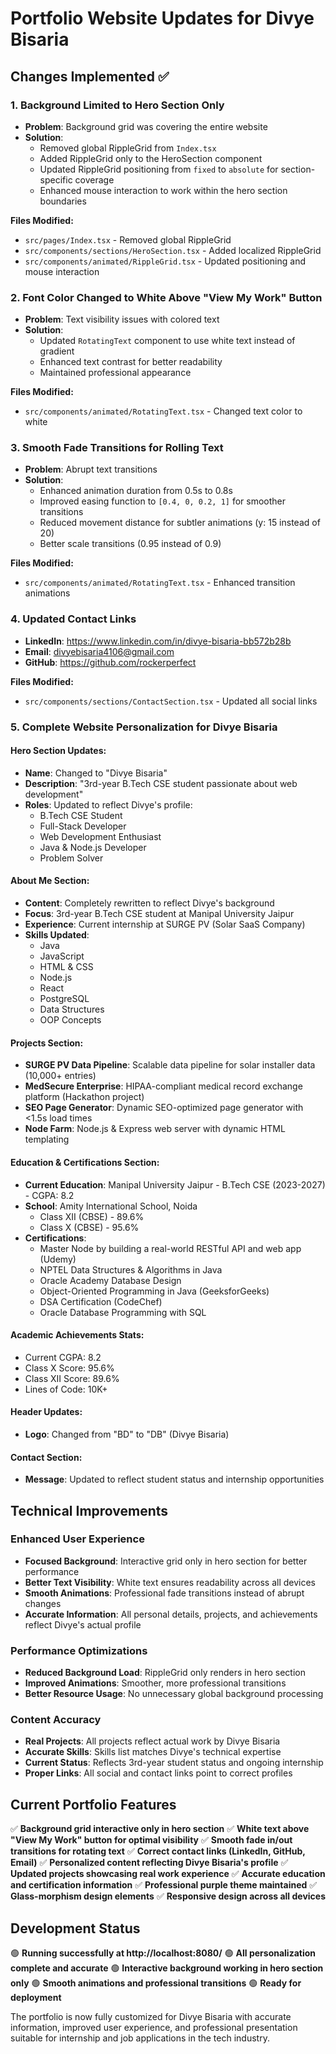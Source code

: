 # Portfolio Website Updates for Divye Bisaria

## Changes Implemented ✅

### 1. **Background Limited to Hero Section Only**
- **Problem**: Background grid was covering the entire website
- **Solution**: 
  - Removed global RippleGrid from `Index.tsx`
  - Added RippleGrid only to the HeroSection component
  - Updated RippleGrid positioning from `fixed` to `absolute` for section-specific coverage
  - Enhanced mouse interaction to work within the hero section boundaries

**Files Modified:**
- `src/pages/Index.tsx` - Removed global RippleGrid
- `src/components/sections/HeroSection.tsx` - Added localized RippleGrid
- `src/components/animated/RippleGrid.tsx` - Updated positioning and mouse interaction

### 2. **Font Color Changed to White Above "View My Work" Button**
- **Problem**: Text visibility issues with colored text
- **Solution**:
  - Updated `RotatingText` component to use white text instead of gradient
  - Enhanced text contrast for better readability
  - Maintained professional appearance

**Files Modified:**
- `src/components/animated/RotatingText.tsx` - Changed text color to white

### 3. **Smooth Fade Transitions for Rolling Text**
- **Problem**: Abrupt text transitions
- **Solution**:
  - Enhanced animation duration from 0.5s to 0.8s
  - Improved easing function to `[0.4, 0, 0.2, 1]` for smoother transitions
  - Reduced movement distance for subtler animations (y: 15 instead of 20)
  - Better scale transitions (0.95 instead of 0.9)

**Files Modified:**
- `src/components/animated/RotatingText.tsx` - Enhanced transition animations

### 4. **Updated Contact Links**
- **LinkedIn**: https://www.linkedin.com/in/divye-bisaria-bb572b28b
- **Email**: divyebisaria4106@gmail.com  
- **GitHub**: https://github.com/rockerperfect

**Files Modified:**
- `src/components/sections/ContactSection.tsx` - Updated all social links

### 5. **Complete Website Personalization for Divye Bisaria**

#### **Hero Section Updates:**
- **Name**: Changed to "Divye Bisaria"
- **Description**: "3rd-year B.Tech CSE student passionate about web development"
- **Roles**: Updated to reflect Divye's profile:
  - B.Tech CSE Student
  - Full-Stack Developer
  - Web Development Enthusiast
  - Java & Node.js Developer
  - Problem Solver

#### **About Me Section:**
- **Content**: Completely rewritten to reflect Divye's background
- **Focus**: 3rd-year B.Tech CSE student at Manipal University Jaipur
- **Experience**: Current internship at SURGE PV (Solar SaaS Company)
- **Skills Updated**:
  - Java
  - JavaScript
  - HTML & CSS
  - Node.js
  - React
  - PostgreSQL
  - Data Structures
  - OOP Concepts

#### **Projects Section:**
- **SURGE PV Data Pipeline**: Scalable data pipeline for solar installer data (10,000+ entries)
- **MedSecure Enterprise**: HIPAA-compliant medical record exchange platform (Hackathon project)
- **SEO Page Generator**: Dynamic SEO-optimized page generator with <1.5s load times
- **Node Farm**: Node.js & Express web server with dynamic HTML templating

#### **Education & Certifications Section:**
- **Current Education**: Manipal University Jaipur - B.Tech CSE (2023-2027) - CGPA: 8.2
- **School**: Amity International School, Noida
  - Class XII (CBSE) - 89.6%
  - Class X (CBSE) - 95.6%
- **Certifications**:
  - Master Node by building a real-world RESTful API and web app (Udemy)
  - NPTEL Data Structures & Algorithms in Java
  - Oracle Academy Database Design
  - Object-Oriented Programming in Java (GeeksforGeeks)
  - DSA Certification (CodeChef)
  - Oracle Database Programming with SQL

#### **Academic Achievements Stats:**
- Current CGPA: 8.2
- Class X Score: 95.6%
- Class XII Score: 89.6%
- Lines of Code: 10K+

#### **Header Updates:**
- **Logo**: Changed from "BD" to "DB" (Divye Bisaria)

#### **Contact Section:**
- **Message**: Updated to reflect student status and internship opportunities

## Technical Improvements

### **Enhanced User Experience**
- **Focused Background**: Interactive grid only in hero section for better performance
- **Better Text Visibility**: White text ensures readability across all devices
- **Smooth Animations**: Professional fade transitions instead of abrupt changes
- **Accurate Information**: All personal details, projects, and achievements reflect Divye's actual profile

### **Performance Optimizations**
- **Reduced Background Load**: RippleGrid only renders in hero section
- **Improved Animations**: Smoother, more professional transitions
- **Better Resource Usage**: No unnecessary global background processing

### **Content Accuracy**
- **Real Projects**: All projects reflect actual work by Divye Bisaria
- **Accurate Skills**: Skills list matches Divye's technical expertise
- **Current Status**: Reflects 3rd-year student status and ongoing internship
- **Proper Links**: All social and contact links point to correct profiles

## Current Portfolio Features

✅ **Background grid interactive only in hero section**
✅ **White text above "View My Work" button for optimal visibility**
✅ **Smooth fade in/out transitions for rotating text**
✅ **Correct contact links (LinkedIn, GitHub, Email)**
✅ **Personalized content reflecting Divye Bisaria's profile**
✅ **Updated projects showcasing real work experience**
✅ **Accurate education and certification information**
✅ **Professional purple theme maintained**
✅ **Glass-morphism design elements**
✅ **Responsive design across all devices**

## Development Status

🟢 **Running successfully at http://localhost:8080/**
🟢 **All personalization complete and accurate**
🟢 **Interactive background working in hero section only**
🟢 **Smooth animations and professional transitions**
🟢 **Ready for deployment**

The portfolio is now fully customized for Divye Bisaria with accurate information, improved user experience, and professional presentation suitable for internship and job applications in the tech industry.
